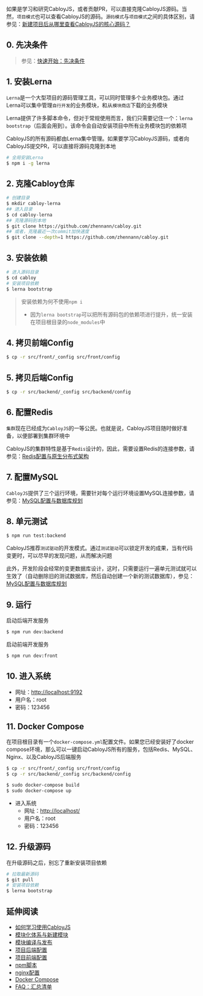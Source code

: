 如果是学习和研究CabloyJS，或者贡献PR，可以直接克隆CabloyJS源码。当然，`项目模式`也可以查看CabloyJS的源码。`源码模式`与`项目模式`之间的具体区别，请参见：[新建项目后从哪里查看CabloyJS的核心源码？](https://cabloy.com/zh-cn/articles/dae98c2a75a3411aa7601ccf2e46ac2b.html#CabloyJS\_48)

## 0. 先决条件

> 参见：[快速开始：先决条件](https://cabloy.com/zh-cn/articles/guide-quick-start.html)

## 1. 安装Lerna

`Lerna`是一个大型项目的源码管理工具，可以同时管理多个业务模块包。通过Lerna可以集中管理`自行开发`的业务模块，和从`模块商店`下载的业务模块

Lerna提供了许多脚本命令，但对于常规使用而言，我们只需要记住一个：`lerna bootstrap`（后面会用到）。该命令会自动安装项目中所有业务模块包的依赖项

CabloyJS的所有源码都由Lerna集中管理。如果要学习CabloyJS源码，或者向CabloyJS提交PR，可以直接将源码克隆到本地

``` bash
# 全局安装Lerna
$ npm i -g lerna
```

## 2. 克隆Cabloy仓库

``` bash
# 创建目录
$ mkdir cabloy-lerna
## 进入目录
$ cd cabloy-lerna
## 克隆源码到本地
$ git clone https://github.com/zhennann/cabloy.git
## 或者，克隆最近一次commit加快速度
$ git clone --depth=1 https://github.com/zhennann/cabloy.git
```

## 3. 安装依赖

``` bash
# 进入源码目录
$ cd cabloy
# 安装项目依赖
$ lerna bootstrap
```

> 安装依赖为何不使用`npm i`
>
> * 因为`lerna bootstrap`可以把所有源码包的依赖项进行提升，统一安装在项目根目录的`node_modules`中

## 4. 拷贝前端Config

``` bash
$ cp -r src/front/_config src/front/config
```

## 5. 拷贝后端Config

``` bash
$ cp -r src/backend/_config src/backend/config
```

## 6. 配置Redis

`集群`现在已经成为`CabloyJS`的一等公民。也就是说，CabloyJS项目随时做好准备，以便部署到集群环境中

CabloyJS的集群特性是基于`Redis`设计的，因此，需要设置Redis的连接参数，请参见：[Redis配置与原生分布式架构](https://cabloy.com/zh-cn/articles/config-redis.html)

## 7. 配置MySQL

`CabloyJS`提供了三个运行环境，需要针对每个运行环境设置MySQL连接参数，请参见：[MySQL配置与数据库规划](https://cabloy.com/zh-cn/articles/config-mysql.html)

## 8. 单元测试

``` bash
$ npm run test:backend
```

CabloyJS推荐`测试驱动`的开发模式。通过`测试驱动`可以锁定开发的成果，当有代码变更时，可以尽早的发现问题，从而解决问题

此外，开发阶段会经常的变更数据库设计，这时，只需要运行一遍单元测试就可以生效了（自动删除旧的测试数据库，然后自动创建一个新的测试数据库），参见：[MySQL配置与数据库规划](https://cabloy.com/zh-cn/articles/config-mysql.html)

## 9. 运行

启动后端开发服务

``` bash
$ npm run dev:backend
```

启动前端开发服务

``` bash
$ npm run dev:front
```

## 10. 进入系统

* 网址：<http://localhost:9192>
* 用户名：root
* 密码：123456

## 11. Docker Compose

在项目根目录有一个`docker-compose.yml`配置文件。如果您已经安装好了docker compose环境，那么可以一键启动CabloyJS所有的服务，包括Redis、MySQL、Nginx、以及CabloyJS后端服务

``` bash
$ cp -r src/front/_config src/front/config
$ cp -r src/backend/_config src/backend/config
```

``` bash
$ sudo docker-compose build
$ sudo docker-compose up
```

* 进入系统
  * 网址：<http://localhost/>
  * 用户名：root
  * 密码：123456

## 12. 升级源码

在升级源码之后，别忘了重新安装项目依赖

``` bash
# 拉取最新源码
$ git pull
# 安装项目依赖
$ lerna bootstrap
```

## 延伸阅读

* [如何学习使用CabloyJS](https://cabloy.com/zh-cn/articles/how-to-read.html)
* [模块化体系与新建模块](https://cabloy.com/zh-cn/articles/module-create.html)
* [模块编译与发布](https://cabloy.com/zh-cn/articles/module-compile.html)
* [项目后端配置](https://cabloy.com/zh-cn/articles/config-env.html)
* [项目前端配置](https://cabloy.com/zh-cn/articles/config-scene.html)
* [npm脚本](https://cabloy.com/zh-cn/articles/npm-scripts.html)
* [nginx配置](https://cabloy.com/zh-cn/articles/nginx.html)
* [Docker Compose](https://cabloy.com/zh-cn/articles/docker-compose.html)
* [FAQ：汇总清单](https://cabloy.com/zh-cn/articles/faq-index.html)